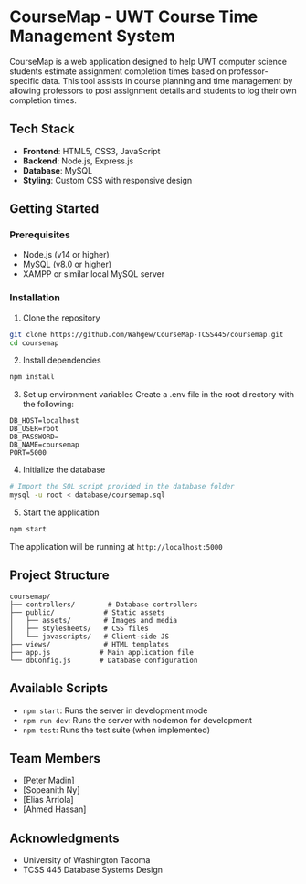 # CourseMap - UWT Course Time Management System

CourseMap is a web application designed to help UWT computer science students estimate assignment completion times based on professor-specific data. This tool assists in course planning and time management by allowing professors to post assignment details and students to log their own completion times.

## Tech Stack

* **Frontend**: HTML5, CSS3, JavaScript
* **Backend**: Node.js, Express.js
* **Database**: MySQL
* **Styling**: Custom CSS with responsive design

## Getting Started

### Prerequisites

* Node.js (v14 or higher)
* MySQL (v8.0 or higher)
* XAMPP or similar local MySQL server

### Installation

1. Clone the repository
```bash
git clone https://github.com/Wahgew/CourseMap-TCSS445/coursemap.git
cd coursemap
```

2. Install dependencies
```bash
npm install
```

3. Set up environment variables
Create a .env file in the root directory with the following:
```env
DB_HOST=localhost
DB_USER=root
DB_PASSWORD=
DB_NAME=coursemap
PORT=5000
```

4. Initialize the database
```bash
# Import the SQL script provided in the database folder
mysql -u root < database/coursemap.sql
```

5. Start the application
```bash
npm start
```

The application will be running at `http://localhost:5000`

## Project Structure

```
coursemap/
├── controllers/        # Database controllers
├── public/            # Static assets
│   ├── assets/        # Images and media
│   ├── stylesheets/   # CSS files
│   └── javascripts/   # Client-side JS
├── views/             # HTML templates
├── app.js            # Main application file
└── dbConfig.js       # Database configuration
```

## Available Scripts

* `npm start`: Runs the server in development mode
* `npm run dev`: Runs the server with nodemon for development
* `npm test`: Runs the test suite (when implemented)



## Team Members

* [Peter Madin]
* [Sopeanith Ny]
* [Elias Arriola]
* [Ahmed Hassan]


## Acknowledgments

* University of Washington Tacoma
* TCSS 445 Database Systems Design
